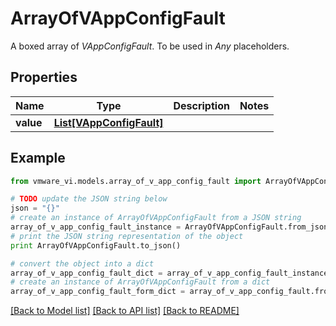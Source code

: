 # ArrayOfVAppConfigFault

A boxed array of *VAppConfigFault*. To be used in *Any* placeholders. 

## Properties
Name | Type | Description | Notes
------------ | ------------- | ------------- | -------------
**value** | [**List[VAppConfigFault]**](VAppConfigFault.md) |  | 

## Example

```python
from vmware_vi.models.array_of_v_app_config_fault import ArrayOfVAppConfigFault

# TODO update the JSON string below
json = "{}"
# create an instance of ArrayOfVAppConfigFault from a JSON string
array_of_v_app_config_fault_instance = ArrayOfVAppConfigFault.from_json(json)
# print the JSON string representation of the object
print ArrayOfVAppConfigFault.to_json()

# convert the object into a dict
array_of_v_app_config_fault_dict = array_of_v_app_config_fault_instance.to_dict()
# create an instance of ArrayOfVAppConfigFault from a dict
array_of_v_app_config_fault_form_dict = array_of_v_app_config_fault.from_dict(array_of_v_app_config_fault_dict)
```
[[Back to Model list]](../README.md#documentation-for-models) [[Back to API list]](../README.md#documentation-for-api-endpoints) [[Back to README]](../README.md)


